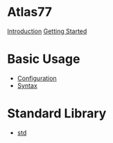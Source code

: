 # Atlas77

[Introduction](./introduction.md)
[Getting Started](./getting_started.md)

# Basic Usage

- [Configuration]()
- [Syntax]()

# Standard Library
- [std](./.md)